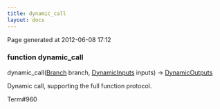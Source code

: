 ```yaml
---
title: dynamic_call
layout: docs
---
```


<div class="bottom_right_note">Page generated at 2012-06-08 17:12</div>
<h3><span class="minor">function</span> dynamic_call</h3>

dynamic_call(<a href="/docs/Branch.html">Branch</a> branch, <a href="/docs/DynamicInputs.html">DynamicInputs</a> inputs) -> <a href="/docs/DynamicOutputs.html">DynamicOutputs</a>
<p>Dynamic call, supporting the full function protocol.</p>

<p><span class="extra_minor">Term#960</span></p>
